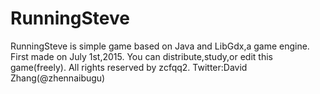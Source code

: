 # RunningSteve
RunningSteve is simple game based on Java and LibGdx,a game engine.
First made on July 1st,2015.
You can distribute,study,or edit this game(freely).
All rights reserved by zcfqq2.
Twitter:David Zhang(@zhennaibugu)

